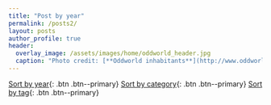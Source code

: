 ```yaml
---
title: "Post by year"
permalink: /posts2/
layout: posts
author_profile: true
header:
  overlay_image: /assets/images/home/oddworld_header.jpg
  caption: "Photo credit: [**Oddworld inhabitants**](http://www.oddworld.com/)"
---
```

[Sort by year](#link){: .btn .btn--primary} [Sort by category](/categories){: .btn .btn--primary} [Sort by tag](/tags){: .btn .btn--primary}

